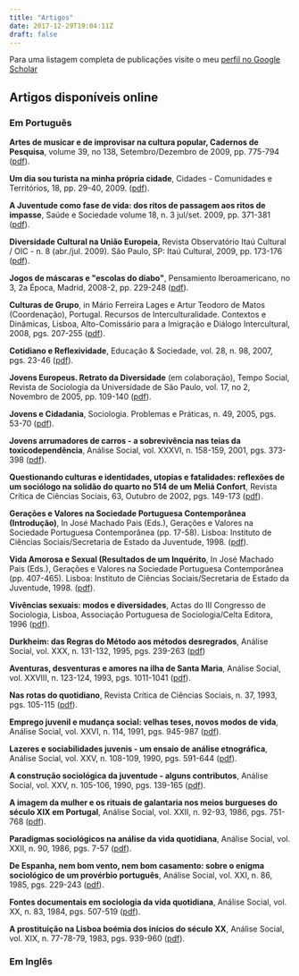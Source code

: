 ```yaml
---
title: "Artigos"
date: 2017-12-29T19:04:11Z
draft: false
---
```


Para uma listagem completa de publicações visite o meu [perfil no Google Scholar](https://scholar.google.pt/citations?user=Sl2u4dcAAAAJ&hl=en)

## Artigos disponíveis online

### Em Português

**Artes de musicar e de improvisar na cultura popular, Cadernos de Pesquisa**, volume 39, no 138, Setembro/Dezembro de 2009, pp. 775-794 ([pdf](http://aleph18.sibul.ul.pt/F/?func=direct&l_base=CSOCIAIS&doc_number=000575437)).

**Um dia sou turista na minha própria cidade**, Cidades - Comunidades e Territórios, 18, pp. 29-40, 2009. ([pdf](http://www.ics.ul.pt/rdonweb-docs/Jos%C3%A9%20Machado%20Pais_2009_n1.pdf)).

**A Juventude como fase de vida: dos ritos de passagem aos ritos de impasse**, Saúde e Sociedade volume 18, n. 3 jul/set. 2009, pp. 371-381 ([pdf](http://www.scielo.br/scielo.php?script=sci_arttext&pid=S0104-12902009000300003&lng=en&nrm=isso)).

**Diversidade Cultural na União Europeia**, Revista Observatório Itaú Cultural / OIC - n. 8 (abr./jul. 2009). São Paulo, SP: Itaú Cultural, 2009, pp. 173-176 ([pdf](http://www.itaucultural.org.br/bcodemidias/001516.pdf)).

**Jogos de máscaras e "escolas do diabo"**, Pensamiento Iberoamericano, no 3, 2a Época, Madrid, 2008-2, pp. 229-248 ([pdf](http://www.pensamientoiberoamericano.org/articulos/3/85/0/jogos-de-mascaras-e-escolas-do-diabo.html)).

**Culturas de Grupo**, in Mário Ferreira Lages e Artur Teodoro de Matos (Coordenação), Portugal. Recursos de Interculturalidade. Contextos e Dinâmicas, Lisboa, Alto-Comissário para a Imigração e Diálogo Intercultural, 2008, pgs. 207-255 ([pdf](http://www.oi.acidi.gov.pt/docs/Col_Percursos_Intercultura/2_PI_Cap6.pdf)).  

**Cotidiano e Reflexividade**, Educação & Sociedade, vol. 28, n. 98, 2007, pgs. 23-46 ([pdf](http://www.scielo.br/pdf/es/v28n98/a03v2898.pdf)).  

**Jovens Europeus. Retrato da Diversidade** (em colaboração), Tempo Social, Revista de Sociologia da Universidade de São Paulo, vol. 17, no 2, Novembro de 2005, pp. 109-140 ([pdf](http://www.fflch.usp.br/sociologia/temposocial/pdf/vol17n2/v17n2a05.pdf)).

**Jovens e Cidadania**, Sociologia. Problemas e Práticas, n. 49, 2005, pgs. 53-70 ([pdf](http://www.scielo.oces.mctes.pt/pdf/spp/n49/n49a04.pdf)).  

**Jovens arrumadores de carros - a sobrevivência nas teias da toxicodependência**, Análise Social, vol. XXXVI, n. 158-159, 2001, pgs. 373-398 ([pdf](http://www.apis.ics.ul.pt/SendDoc.aspx?d=530&q=9320)).  

**Questionando culturas e identidades, utopias e fatalidades: reflexões de um sociólogo na solidão do quarto no 514 de um Meliá Confort**, Revista Crítica de Ciências Sociais, 63, Outubro de 2002, pgs. 149-173 ([pdf](http://www.ces.uc.pt/publicacoes/rccs/artigos/63/RCCS63-149-173-Jose%20Machado%20Pais.pdf)).

**Gerações e Valores na Sociedade Portuguesa Contemporânea (Introdução)**, In José Machado Pais (Eds.), Gerações e Valores na Sociedade Portuguesa Contemporânea (pp. 17-58). Lisboa: Instituto de Ciências Sociais/Secretaria de Estado da Juventude, 1998. ([pdf](http://www.ics.ul.pt/rdonweb-docs/Jos%C3%A9%20Machado%20Pais%20-%20Publica%C3%A7%C3%B5es%201998,%20n%C2%BA2.pdf)).  

**Vida Amorosa e Sexual (Resultados de um Inquérito**, In José Machado Pais (Eds.), Gerações e Valores na Sociedade Portuguesa Contemporânea (pp. 407-465). Lisboa: Instituto de Ciências Sociais/Secretaria de Estado da Juventude, 1998. ([pdf](http://www.ics.ul.pt/rdonweb-docs/Jos%C3%A9%20Machado%20Pais%20-%20Publica%C3%A7%C3%B5es%201998,%20n%C2%BA3.pdf)).  

**Vivências sexuais: modos e diversidades**, Actas do III Congresso de Sociologia, Lisboa, Associação Portuguesa de Sociologia/Celta Editora, 1996 ([pdf](http://www.aps.pt/cms/docs_prv/docs/DPR492ede2664249_1.pdf)).  

**Durkheim: das Regras do Método aos métodos desregrados**, Análise Social, vol. XXX, n. 131-132, 1995, pgs. 239-263 ([pdf](http://www.apis.ics.ul.pt/SendDoc.aspx?d=375&q=9320))  

**Aventuras, desventuras e amores na ilha de Santa Maria**, Análise Social, vol. XXVIII, n. 123-124, 1993, pgs. 1011-1041 ([pdf](http://www.apis.ics.ul.pt/SendDoc.aspx?d=1163&q=9320)).  

**Nas rotas do quotidiano**, Revista Crítica de Ciências Sociais, n. 37, 1993, pgs. 105-115 ([pdf](http://www.ces.uc.pt/publicacoes/rccs/artigos/37/Jose%20Machado%20Pais%20-%20Nas%20Rotas%20do%20Quotidiano.pdf)).  

**Emprego juvenil e mudança social: velhas teses, novos modos de vida**, Análise Social, vol. XXVI, n. 114, 1991, pgs. 945-987 ([pdf](http://www.apis.ics.ul.pt/SendDoc.aspx?d=1119&q=9320)).  

**Lazeres e sociabilidades juvenis - um ensaio de análise etnográfica**, Análise Social, vol. XXV, n. 108-109, 1990, pgs. 591-644 ([pdf](http://www.apis.ics.ul.pt/SendDoc.aspx?d=768&q=9320)).  

**A construção sociológica da juventude - alguns contributos**, Análise Social, vol. XXV, n. 105-106, 1990, pgs. 139-165 ([pdf](http://www.apis.ics.ul.pt/SendDoc.aspx?d=272&q=9320)).  

**A imagem da mulher e os rituais de galantaria nos meios burgueses do século XIX em Portugal**, Análise Social, vol. XXII, n. 92-93, 1986, pgs. 751-768 ([pdf](http://www.apis.ics.ul.pt/SendDoc.aspx?d=966&q=9320)).  

**Paradigmas sociológicos na análise da vida quotidiana**, Análise Social, vol. XXII, n. 90, 1986, pgs. 7-57 ([pdf](http://www.apis.ics.ul.pt/SendDoc.aspx?d=101&q=9320)).  

**De Espanha, nem bom vento, nem bom casamento: sobre o enigma sociológico de um provérbio português**, Análise Social, vol. XXI, n. 86, 1985, pgs. 229-243 ([pdf](http://www.apis.ics.ul.pt/SendDoc.aspx?d=360&q=9320)).  

**Fontes documentais em sociologia da vida quotidiana**, Análise Social, vol. XX, n. 83, 1984, pgs. 507-519 ([pdf](http://www.apis.ics.ul.pt/SendDoc.aspx?d=675&q=9320)).  

**A prostituição na Lisboa boémia dos inícios do século XX**, Análise Social, vol. XIX, n. 77-78-79, 1983, pgs. 939-960 ([pdf](http://www.apis.ics.ul.pt/SendDoc.aspx?d=1115&q=9320)).  


### Em Inglês
